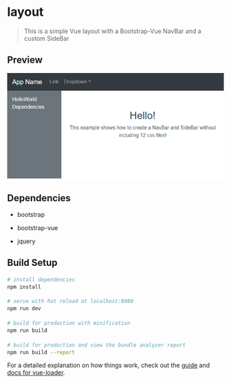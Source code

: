# layout

> This is a simple Vue layout with a Bootstrap-Vue NavBar and a custom SideBar

## Preview
![demo picture](./picture.png)

## Dependencies

- bootstrap

- bootstrap-vue

- jquery

## Build Setup

``` bash
# install dependencies
npm install

# serve with hot reload at localhost:8080
npm run dev

# build for production with minification
npm run build

# build for production and view the bundle analyzer report
npm run build --report
```

For a detailed explanation on how things work, check out the [guide](http://vuejs-templates.github.io/webpack/) and [docs for vue-loader](http://vuejs.github.io/vue-loader).
